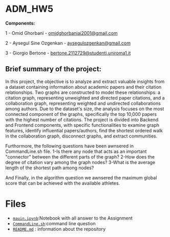 # ADM_HW5

__Components:__ 

1 - Omid Ghorbani -  omidghorbaniai2001@gmail.com

2 - Aysegul Sine Ozgenkan - aysegulozgenkan@gmail.com

3 - Giorgio Bertone - bertone.2112729@studenti.uniroma1.it


## Brief summary of the project:

In this project, the objective is to analyze and extract valuable insights from a dataset containing information about academic papers and their citation relationships. Two graphs are constructed to model these relationships: a citation graph, representing unweighted and directed paper citations, and a collaboration graph, representing weighted and undirected collaborations among authors. Due to the dataset's size, the analysis focuses on the most connected component of the graphs, specifically the top 10,000 papers with the highest number of citations. The project is divided into Backend and Frontend components, with specific functionalities to examine graph features, identify influential papers/authors, find the shortest ordered walk in the collaboration graph, disconnect graphs, and extract communities.

Furthormore, the following questions have been awnsered in CommandLine.sh file.
1-Is there any node that acts as an important "connector" between the different parts of the graph?
2-How does the degree of citation vary among the graph nodes?
3-What is the average length of the shortest path among nodes?

And Finally, in the algorithm question we awnsered the maximum global score that can be achieved with the available athletes.

# Files
- [`mauin.ipynb`](https://github.com/marinazanoni/HMW3-ADM/blob/main/HMW_ADM3.ipynb):Notebook with all answer to the Assignment
- [`CommandLine.sh`](https://github.com/marinazanoni/HMW3-ADM/blob/main/final-clq.sh):command line question
- [`README.md`](https://github.com/marinazanoni/HMW3-ADM/edit/main/README.md) : information about the repository

